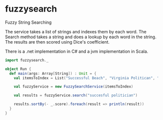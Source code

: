 fuzzysearch
===========

Fuzzy String Searching

The service takes a list of strings and indexes them by each word.  The Search method takes a string and does a lookup
by each word in the string.  The results are then scored using Dice's coefficient.

There is a .net implementation in C# and a jvm implementation in Scala.


```scala
import fuzzysearch._

object Run {
  def main(args: Array[String]) : Unit = {
    val itemsToIndex = List("Successful Beach", "Virginia Politican", "South Beach", "Grand Cayman", "Caymon Brac")

    val fuzzyService = new FuzzySearchService(itemsToIndex)

    val results = fuzzyService.search("succesful politician")

    results.sortBy(- _.score).foreach(result => println(result))
  }
}
```
